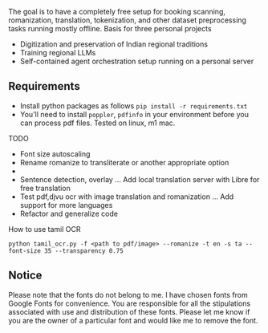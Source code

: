 The goal is to have a completely free setup for booking scanning, romanization, translation, tokenization, and other dataset preprocessing tasks running mostly offline. Basis for three personal projects
- Digitization and preservation of Indian regional traditions
- Training regional LLMs
- Self-contained agent orchestration setup running on a personal server

## Requirements
- Install python packages as follows
`pip install -r requirements.txt`
- You'll need to install `poppler`, `pdfinfo` in your environment before you can process pdf files. Tested on linux, m1 mac.

TODO
- Font size autoscaling
- Rename romanize to transliterate or another appropriate option
- 
- Sentence detection, overlay
... Add local translation server with Libre for free translation
- Test pdf,djvu ocr with image translation and romanization
... Add support for more languages
- Refactor and generalize code

How to use tamil OCR
```
python tamil_ocr.py -f <path to pdf/image> --romanize -t en -s ta --font-size 35 --transparency 0.75
```

## Notice
Please note that the fonts do not belong to me. I have chosen fonts from Google Fonts for convenience. You are responsible for all the stipulations associated with use and distribution of these fonts. Please let me know if you are the owner of a particular font and would like me to remove the font.